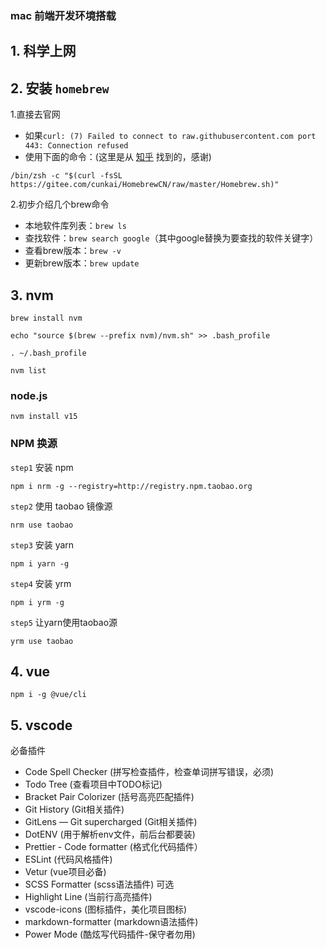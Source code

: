 ### mac 前端开发环境搭载
## 1. 科学上网
## 2. 安装 `homebrew`
1.直接去官网
* 如果`curl: (7) Failed to connect to raw.githubusercontent.com port 443: Connection refused`
* 使用下面的命令：(这里是从 [知乎](https://www.zhihu.com/question/35928898?sort=created) 找到的，感谢)
```
/bin/zsh -c "$(curl -fsSL https://gitee.com/cunkai/HomebrewCN/raw/master/Homebrew.sh)"
```
2.初步介绍几个brew命令

 *  本地软件库列表：`brew ls`
 *  查找软件：`brew search google`（其中google替换为要查找的软件关键字）
 *  查看brew版本：`brew -v`  
 *  更新brew版本：`brew update`
 
## 3. nvm
```
brew install nvm
```
```
echo "source $(brew --prefix nvm)/nvm.sh" >> .bash_profile
```
```
. ~/.bash_profile
```
```
nvm list
```
### node.js
```
nvm install v15
```
### NPM 换源
`step1` 安装 npm
```
npm i nrm -g --registry=http://registry.npm.taobao.org
```
`step2` 使用 taobao 镜像源
```
nrm use taobao
```
`step3` 安装 yarn
```
npm i yarn -g
```
`step4` 安装 yrm
```
npm i yrm -g
```
`step5` 让yarn使用taobao源
```
yrm use taobao
```
## 4. vue
```
npm i -g @vue/cli
```
## 5. vscode
必备插件
* Code Spell Checker (拼写检查插件，检查单词拼写错误，必须)
* Todo Tree (查看项目中TODO标记)
* Bracket Pair Colorizer (括号高亮匹配插件)
* Git History (Git相关插件)
* GitLens — Git supercharged (Git相关插件)
* DotENV (用于解析env文件，前后台都要装)
* Prettier - Code formatter (格式化代码插件）
* ESLint (代码风格插件)
* Vetur (vue项目必备)
* SCSS Formatter (scss语法插件)
可选 
* Highlight Line (当前行高亮插件)
* vscode-icons (图标插件，美化项目图标)
* markdown-formatter (markdown语法插件)
* Power Mode (酷炫写代码插件-保守者勿用)